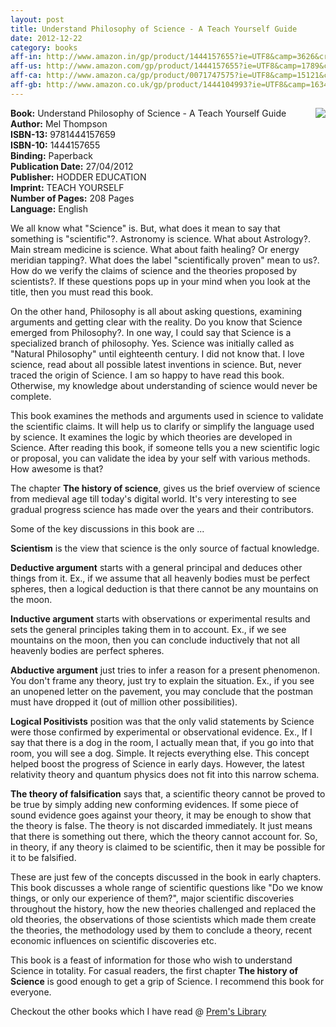 ```yaml
---
layout: post
title: Understand Philosophy of Science - A Teach Yourself Guide
date: 2012-12-22
category: books
aff-in: http://www.amazon.in/gp/product/1444157655?ie=UTF8&camp=3626&creativeASIN=1444157655&linkCode=xm2&tag=smileprem-in-21
aff-us: http://www.amazon.com/gp/product/1444157655?ie=UTF8&camp=1789&creativeASIN=1444157655&linkCode=xm2&tag=smileprem-us-20
aff-ca: http://www.amazon.ca/gp/product/0071747575?ie=UTF8&camp=15121&creativeASIN=0071747575&linkCode=xm2&tag=smileprem-ca-20
aff-gb: http://www.amazon.co.uk/gp/product/1444104993?ie=UTF8&camp=1634&creativeASIN=1444104993&linkCode=xm2&tag=smileprem-gb-21
---
```


<img style="clear: right; float: right; margin-bottom: 1em; margin-left: 1em; width:auto;" 
src="{{site.img-url}}/understand-philosophy-of-science-mel-thompson.jpg"/>
**Book:** Understand Philosophy of Science - A Teach Yourself Guide  
**Author:** Mel Thompson  
**ISBN-13:** 9781444157659  
**ISBN-10:** 1444157655  
**Binding:** Paperback  
**Publication Date:** 27/04/2012  
**Publisher:** HODDER EDUCATION  
**Imprint:** TEACH YOURSELF  
**Number of Pages:** 208 Pages  
**Language:** English  
  
We all know what "Science" is. But, what does it mean to say that something is "scientific"?. Astronomy is science. What about Astrology?. Main stream medicine is science. What about faith healing? Or energy meridian tapping?. What does the label "scientifically proven" mean to us?. How do we verify the claims of science and the theories proposed by scientists?. If these questions pops up in your mind when you look at the title, then you must read this book.  
  
On the other hand, Philosophy is all about asking questions, examining arguments and getting clear with the reality. Do you know that Science emerged from Philosophy?. In one way, I could say that Science is a specialized branch of philosophy. Yes. Science was initially called as "Natural Philosophy" until eighteenth century. I did not know that. I love science, read about all possible latest inventions in science. But, never traced the origin of Science. I am so happy to have read this book. Otherwise, my knowledge about understanding of science would never be complete.  
  
This book examines the methods and arguments used in science to validate the scientific claims. It will help us to clarify or simplify the language used by science. It examines the logic by which theories are developed in Science. After reading this book, if someone tells you a new scientific logic or proposal, you can validate the idea by your self with various methods. How awesome is that?  
  
The chapter **The history of science**, gives us the brief overview of science from medieval age till today's digital world. It's very interesting to see gradual progress science has made over the years and their contributors.  
  
Some of the key discussions in this book are ...  
  
**Scientism** is the view that science is the only source of factual knowledge.  
  
**Deductive argument** starts with a general principal and deduces other things from it. Ex., if we assume that all heavenly bodies must be perfect spheres, then a logical deduction is that there cannot be any mountains on the moon.  
  
**Inductive argument** starts with observations or experimental results and sets the general principles taking them in to account. Ex., if we see mountains on the moon, then you can conclude inductively that not all heavenly bodies are perfect spheres.  
  
**Abductive argument** just tries to infer a reason for a present phenomenon. You don't frame any theory, just try to explain the situation. Ex., if you see an unopened letter on the pavement, you may conclude that the postman must have dropped it (out of million other possibilities).  
  
**Logical Positivists** position was that the only valid statements by Science were those confirmed by experimental or observational evidence. Ex., If I say that there is a dog in the room, I actually mean that, if you go into that room, you will see a dog. Simple. It rejects everything else. This concept helped boost the progress of Science in early days. However, the latest relativity theory and quantum physics does not fit into this narrow schema.  
  
**The theory of falsification** says that, a scientific theory cannot be proved to be true by simply adding new conforming evidences. If some piece of sound evidence goes against your theory, it may be enough to show that the theory is false. The theory is not discarded immediately. It just means that there is something out there, which the theory cannot account for. So, in theory, if any theory is claimed to be scientific, then it may be possible for it to be falsified.  
  
These are just few of the concepts discussed in the book in early chapters. This book discusses a whole range of scientific questions like "Do we know things, or only our experience of them?", major scientific discoveries throughout the history, how the new theories challenged and replaced the old theories, the observations of those scientists which made them create the theories, the methodology used by them to conclude a theory, recent economic influences on scientific discoveries etc.  
  
This book is a feast of information for those who wish to understand Science in totality. For casual readers, the first chapter **The history of Science** is good enough to get a grip of Science. I recommend this book for everyone.  
  
Checkout the other books which I have read @ [Prem's Library]({{site.url}}/category/books/)  
